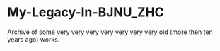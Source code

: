 My-Legacy-In-BJNU_ZHC
=====================

Archive of some very very very very very very very old (more then ten years ago) works.
